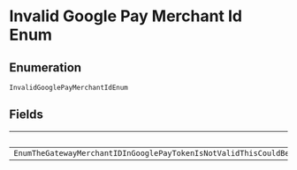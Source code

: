 
# Invalid Google Pay Merchant Id Enum

## Enumeration

`InvalidGooglePayMerchantIdEnum`

## Fields

| Name |
|  --- |
| `EnumTheGatewayMerchantIDInGooglePayTokenIsNotValidThisCouldBeBecauseTheGatewayMerchantIdThatWasAuthorizedByPayerbuyerOnGooglePayDoesNotMatchWithTheAPICallerOfTheOrder` |

